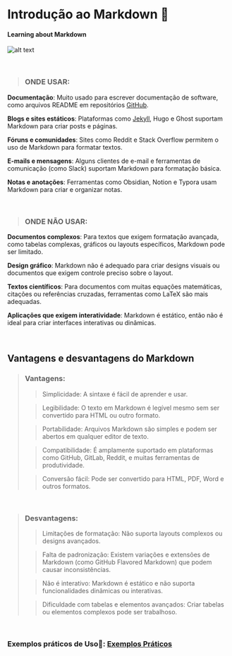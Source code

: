 # Introdução ao Markdown 🔰
#### Learning about Markdown


 ![alt text](https://www.linuxadictos.com/wp-content/uploads/Markdown.png)

&nbsp;
&nbsp;
&nbsp;

 > ### ONDE USAR:

**Documentação**: Muito usado para escrever documentação de software, como arquivos README em repositórios [GitHub](https://github.com/).

**Blogs e sites estáticos**: Plataformas como [Jekyll](https://jekyllrb.com/), Hugo e Ghost suportam Markdown para criar posts e páginas.

**Fóruns e comunidades**: Sites como Reddit e Stack Overflow permitem o uso de Markdown para formatar textos.

**E-mails e mensagens**: Alguns clientes de e-mail e ferramentas de comunicação (como Slack) suportam Markdown para formatação básica.

**Notas e anotações**: Ferramentas como Obsidian, Notion e Typora usam Markdown para criar e organizar notas.



&nbsp;
&nbsp;
&nbsp;


> ### ONDE NÃO USAR:

**Documentos complexos**: Para textos que exigem formatação avançada, como tabelas complexas, gráficos ou layouts específicos, Markdown pode ser limitado.

**Design gráfico**: Markdown não é adequado para criar designs visuais ou documentos que exigem controle preciso sobre o layout.

**Textos científicos**: Para documentos com muitas equações matemáticas, citações ou referências cruzadas, ferramentas como LaTeX são mais adequadas.

**Aplicações que exigem interatividade**: Markdown é estático, então não é ideal para criar interfaces interativas ou dinâmicas.



&nbsp;
&nbsp;
&nbsp;
&nbsp;
&nbsp;
&nbsp;



## Vantagens e desvantagens do Markdown
> ### Vantagens:
>
>>Simplicidade: A sintaxe é fácil de aprender e usar.
>
>>Legibilidade: O texto em Markdown é legível mesmo sem ser convertido para HTML ou outro formato.
>
>>Portabilidade: Arquivos Markdown são simples e podem ser abertos em qualquer editor de texto.
>
>>Compatibilidade: É amplamente suportado em plataformas como GitHub, GitLab, Reddit, e muitas ferramentas de produtividade.
>
>>Conversão fácil: Pode ser convertido para HTML, PDF, Word e outros formatos.

&nbsp;
&nbsp;
&nbsp;

> ### Desvantagens:
>
>>Limitações de formatação: Não suporta layouts complexos ou designs avançados.
>
>>Falta de padronização: Existem variações e extensões de Markdown (como GitHub Flavored Markdown) que podem causar inconsistências.
>
>>Não é interativo: Markdown é estático e não suporta funcionalidades dinâmicas ou interativas.
>
>>Dificuldade com tabelas e elementos avançados: Criar tabelas ou elementos complexos pode ser trabalhoso.


&nbsp;
&nbsp;
&nbsp;

### **Exemplos práticos de Uso**🔧: [Exemplos Práticos](https://github.com/MarceloZilotti/Markdown/blob/main/Exemplos.md) 
